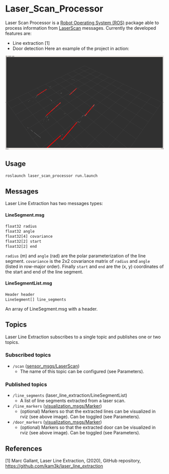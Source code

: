 # Laser_Scan_Processor
Laser Scan Processor is a [Robot Operating System (ROS)](http://www.ros.org) package able to process information from [LaserScan](http://docs.ros.org/api/sensor_msgs/html/msg/LaserScan.html) messages. Currently the developed features are:
* Line extraction [1]
* Door detection
Here an example of the project in action:

![Laser line extraction](data/line_door_processor.gif)

## Usage
```
roslaunch laser_scan_processor run.launch
```

## Messages
Laser Line Extraction has two messages types:

#### LineSegment.msg
```
float32 radius
float32 angle
float32[4] covariance
float32[2] start
float32[2] end
```
`radius` (m) and `angle` (rad) are the polar parameterization of the line segment. `covariance` is the 2x2 covariance matrix of `radius` and `angle` (listed in row-major order). Finally `start` and `end` are the (x, y) coordinates of the start and end of the line segment.

#### LineSegmentList.msg
```
Header header
LineSegment[] line_segments
```
An array of LineSegment.msg with a header.

## Topics

Laser Line Extraction subscribes to a single topic and publishes one or two topics.

### Subscribed topics
- `/scan` ([sensor_msgs/LaserScan](http://docs.ros.org/api/sensor_msgs/html/msg/LaserScan.html))
	- The name of this topic can be configured (see Parameters).

### Published topics
- `/line_segments` (laser\_line\_extraction/LineSegmentList)
	- A list of line segments extracted from a laser scan.
- `/line_markers` ([visualization_msgs/Marker](http://docs.ros.org/api/visualization_msgs/html/msg/Marker.html))
	- (optional) Markers so that the extracted lines can be visualized in rviz (see above image). Can be toggled (see Parameters).
- `/door_markers` ([visualization_msgs/Marker](http://docs.ros.org/api/visualization_msgs/html/msg/Marker.html))
	- (optional) Markers so that the extracted door can be visualized in rviz (see above image). Can be toggled (see Parameters).

## References
[1] Marc Gallant, Laser Line Extraction, (2020), GitHub repository, https://github.com/kam3k/laser_line_extraction